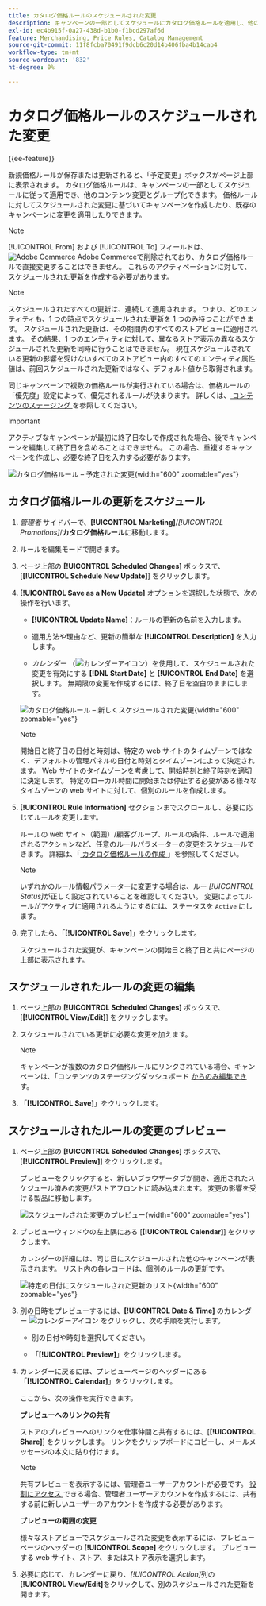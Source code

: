 ```yaml
---
title: カタログ価格ルールのスケジュールされた変更
description: キャンペーンの一部としてスケジュールにカタログ価格ルールを適用し、他のコンテンツ変更とグループ化する方法を説明します。
exl-id: ec4b915f-0a27-438d-b1b0-f1bcd297af6d
feature: Merchandising, Price Rules, Catalog Management
source-git-commit: 11f8fcba70491f9dcb6c20d14b406fba4b14cab4
workflow-type: tm+mt
source-wordcount: '832'
ht-degree: 0%

---
```


# カタログ価格ルールのスケジュールされた変更

{{ee-feature}}

新規価格ルールが保存または更新されると、「予定変更」ボックスがページ上部に表示されます。 カタログ価格ルールは、キャンペーンの一部としてスケジュールに従って適用でき、他のコンテンツ変更とグループ化できます。 価格ルールに対してスケジュールされた変更に基づいてキャンペーンを作成したり、既存のキャンペーンに変更を適用したりできます。

>[!NOTE]
>
>[!UICONTROL From] および [!UICONTROL To] フィールドは、![Adobe Commerce](../assets/adobe-logo.svg) Adobe Commerceで削除されており、カタログ価格ルールで直接変更することはできません。 これらのアクティベーションに対して、スケジュールされた更新を作成する必要があります。

>[!NOTE]
>
>スケジュールされたすべての更新は、連続して適用されます。 つまり、どのエンティティも、1 つの時点でスケジュールされた更新を 1 つのみ持つことができます。 スケジュールされた更新は、その期間内のすべてのストアビューに適用されます。 その結果、1 つのエンティティに対して、異なるストア表示の異なるスケジュールされた更新を同時に行うことはできません。 現在スケジュールされている更新の影響を受けないすべてのストアビュー内のすべてのエンティティ属性値は、前回スケジュールされた更新ではなく、デフォルト値から取得されます。

同じキャンペーンで複数の価格ルールが実行されている場合は、価格ルールの「優先度」設定によって、優先されるルールが決まります。 詳しくは、[ コンテンツのステージング ](../content-design/content-staging.md) を参照してください。

>[!IMPORTANT]
>
>アクティブなキャンペーンが最初に終了日なしで作成された場合、後でキャンペーンを編集して終了日を含めることはできません。 この場合、重複するキャンペーンを作成し、必要な終了日を入力する必要があります。

![ カタログ価格ルール – 予定された変更 ](./assets/price-rule-catalog-scheduled.png){width="600" zoomable="yes"}

## カタログ価格ルールの更新をスケジュール

1. _管理者_ サイドバーで、**[!UICONTROL Marketing]**/_[!UICONTROL Promotions]_/**カタログ価格ルール**&#x200B;に移動します。

1. ルールを編集モードで開きます。

1. ページ上部の **[!UICONTROL Scheduled Changes]** ボックスで、[**[!UICONTROL Schedule New Update]**] をクリックします。

1. **[!UICONTROL Save as a New Update]** オプションを選択した状態で、次の操作を行います。

   - **[!UICONTROL Update Name]**：ルールの更新の名前を入力します。

   - 適用方法や理由など、更新の簡単な **[!UICONTROL Description]** を入力します。

   - _カレンダー_ （![ カレンダーアイコン ](../assets/icon-calendar.png)）を使用して、スケジュールされた変更を有効にする **[!DNL Start Date]** と **[!UICONTROL End Date]** を選択します。 無期限の変更を作成するには、終了日を空白のままにします。

   ![ カタログ価格ルール – 新しくスケジュールされた変更 ](./assets/price-rule-catalog-schedule-update.png){width="600" zoomable="yes"}

   >[!NOTE]
   >
   >開始日と終了日の日付と時刻は、特定の web サイトのタイムゾーンではなく、デフォルトの管理パネルの日付と時刻とタイムゾーンによって決定されます。 Web サイトのタイムゾーンを考慮して、開始時刻と終了時刻を適切に決定します。 特定のローカル時間に開始または停止する必要がある様々なタイムゾーンの web サイトに対して、個別のルールを作成します。

1. **[!UICONTROL Rule Information]** セクションまでスクロールし、必要に応じてルールを変更します。

   ルールの web サイト（範囲）/顧客グループ、ルールの条件、ルールで適用されるアクションなど、任意のルールパラメーターの変更をスケジュールできます。 詳細は、「[ カタログ価格ルールの作成 ](price-rules-catalog-create.md)」を参照してください。

   >[!NOTE]
   >
   >いずれかのルール情報パラメーターに変更する場合は、ルー _[!UICONTROL Status]_&#x200B;が正しく設定されていることを確認してください。 変更によってルールがアクティブに適用されるようにするには、ステータスを `Active` にします。

1. 完了したら、「**[!UICONTROL Save]**」をクリックします。

   スケジュールされた変更が、キャンペーンの開始日と終了日と共にページの上部に表示されます。

## スケジュールされたルールの変更の編集

1. ページ上部の **[!UICONTROL Scheduled Changes]** ボックスで、[**[!UICONTROL View/Edit]**] をクリックします。

1. スケジュールされている更新に必要な変更を加えます。

   >[!NOTE]
   >
   >キャンペーンが複数のカタログ価格ルールにリンクされている場合、キャンペーンは、「コンテンツのステージングダッシュボード [ からのみ編集でき ](../content-design/content-staging-dashboard.md) す。

1. 「**[!UICONTROL Save]**」をクリックします。

## スケジュールされたルールの変更のプレビュー

1. ページ上部の **[!UICONTROL Scheduled Changes]** ボックスで、[**[!UICONTROL Preview]**] をクリックします。

   プレビューをクリックすると、新しいブラウザータブが開き、適用されたスケジュール済みの変更がストアフロントに読み込まれます。 変更の影響を受ける製品に移動します。

   ![ スケジュールされた変更のプレビュー ](./assets/price-rule-catalog-scheduled-update-preview.png){width="600" zoomable="yes"}

1. プレビューウィンドウの左上隅にある [**[!UICONTROL Calendar]**] をクリックします。

   カレンダーの詳細には、同じ日にスケジュールされた他のキャンペーンが表示されます。 リスト内の各レコードは、個別のルールの更新です。

   ![ 特定の日付にスケジュールされた更新のリスト ](./assets/price-rule-catalog-scheduled-preview-calendar.png){width="600" zoomable="yes"}

1. 別の日時をプレビューするには、**[!UICONTROL Date & Time]** のカレンダー ![ カレンダーアイコン ](../assets/icon-calendar.png) をクリックし、次の手順を実行します。

   - 別の日付や時刻を選択してください。

   - 「**[!UICONTROL Preview]**」をクリックします。

1. カレンダーに戻るには、プレビューページのヘッダーにある「**[!UICONTROL Calendar]**」をクリックします。

   ここから、次の操作を実行できます。

   **プレビューへのリンクの共有**

   ストアのプレビューへのリンクを仕事仲間と共有するには、[**[!UICONTROL Share]**] をクリックします。 リンクをクリップボードにコピーし、メールメッセージの本文に貼り付けます。

   >[!NOTE]
   >
   >共有プレビューを表示するには、管理者ユーザーアカウントが必要です。 [ 役割にアクセス ](../systems/permissions-user-roles.md) できる場合、管理者ユーザーアカウントを作成するには、共有する前に新しいユーザーのアカウントを作成する必要があります。

   **プレビューの範囲の変更**

   様々なストアビューでスケジュールされた変更を表示するには、プレビューページのヘッダーの **[!UICONTROL Scope]** をクリックします。 プレビューする web サイト、ストア、またはストア表示を選択します。

1. 必要に応じて、カレンダーに戻り、_[!UICONTROL Action]_&#x200B;列の&#x200B;**[!UICONTROL View/Edit]**&#x200B;をクリックして、別のスケジュールされた更新を開きます。
